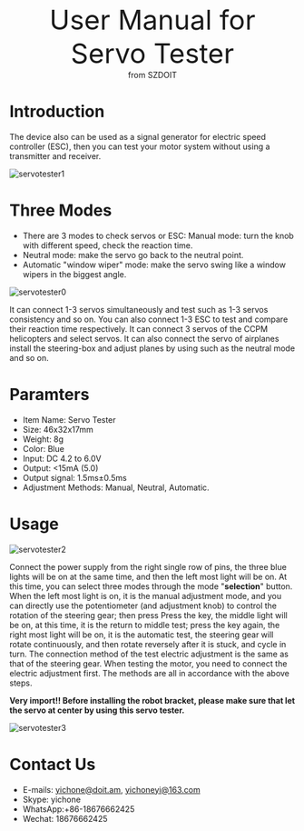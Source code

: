 <center> <font size=10> User Manual for Servo Tester </font></center>

<center> from SZDOIT </center>

# Introduction

The device also can be used as a signal generator for electric speed controller (ESC), then you can test your motor system without using a transmitter and receiver.

![servotester1](https://github.com/SmartArduino/document/raw/master/docs/Robot/Engine/servotester/servotester1.jpg)

# Three Modes

- There are 3 modes to check servos or ESC:
  Manual mode: turn the knob with different speed, check the reaction time.
- Neutral mode: make the servo go back to the neutral point.
- Automatic "window wiper" mode: make the servo swing like a window wipers in the biggest angle.

![servotester0](https://github.com/SmartArduino/document/raw/master/docs/Robot/Engine/servotester/servotester0.jpg)

It can connect 1-3 servos simultaneously and test such as 1-3 servos consistency and so on. You can also connect 1-3 ESC to test and compare their reaction time respectively. It can connect 3 servos of the CCPM helicopters and select servos.
It can also connect the servo of airplanes install the steering-box and adjust planes by using such as the neutral mode and so on.

# Paramters

- Item Name: Servo Tester
- Size: 46x32x17mm
- Weight: 8g
- Color: Blue
- Input: DC 4.2 to 6.0V
- Output: <15mA (5.0)
- Output signal: 1.5ms±0.5ms
- Adjustment Methods: Manual, Neutral, Automatic.

# Usage

  ![servotester2](https://github.com/SmartArduino/document/raw/master/docs/Robot/Engine/servotester/servotester2.jpg)

Connect the power supply from the right single row of pins, the three blue lights will be on at the same time, and then the left most light will be on. At this time, you can select three modes through the mode "**selection**" button. When the left most light is on, it is the manual adjustment mode, and you can directly use the potentiometer (and adjustment knob) to control the rotation of the steering gear; then press Press the key, the middle light will be on, at this time, it is the return to middle test; press the key again, the right most light will be on, it is the automatic test, the steering gear will rotate continuously, and then rotate reversely after it is stuck, and cycle in turn. The connection method of the test electric adjustment is the same as that of the steering gear. When testing the motor, you need to connect the electric adjustment first. The methods are all in accordance with the above steps.

**Very import!! Before installing the robot bracket, please make sure that let the servo at center by using this servo tester.**

![servotester3](https://github.com/SmartArduino/document/raw/master/docs/Robot/Engine/servotester/servotester3.jpg)

# Contact Us

- E-mails: [yichone@doit.am](https://github.com/SmartArduino/document/raw/master/docs/Robot/Engine/servotester/mailto:yichone@doit.am), [yichoneyi@163.com](https://github.com/SmartArduino/document/raw/master/docs/Robot/Engine/servotester/mailto:yichoneyi@163.com)
- Skype: yichone
- WhatsApp:+86-18676662425
- Wechat: 18676662425
